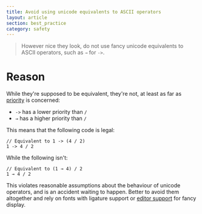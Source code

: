 ```yaml
---
title: Avoid using unicode equivalents to ASCII operators
layout: article
section: best_practice
category: safety
---
```


> However nice they look, do not use fancy unicode equivalents to ASCII operators, such as `→` for `->`.

# Reason

While they're supposed to be equivalent, they're not, at least as far as [priority](https://www.scala-lang.org/files/archive/spec/2.12/06-expressions.html#infix-operations) is concerned:
* `->` has a lower priority than `/`
* `→` has a higher priority than `/`

This means that the following code is legal:

```tut:book
// Equivalent to 1 -> (4 / 2)
1 -> 4 / 2
```

While the following isn't:

```tut:book:fail
// Equivalent to (1 → 4) / 2
1 → 4 / 2
```

This violates reasonable assumptions about the behaviour of unicode operators, and is an accident waiting to happen. Better to avoid them altogether and rely on fonts with ligature support or [editor support](https://emacsredux.com/blog/2014/08/25/a-peek-at-emacs-24-dot-4-prettify-symbols-mode/) for fancy display.
